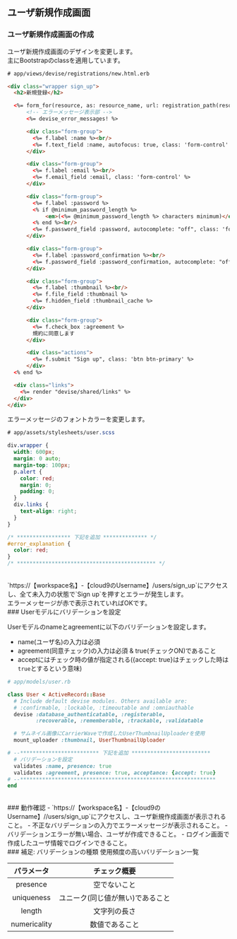 ## ユーザ新規作成画面

### ユーザ新規作成画面の作成

ユーザ新規作成画面のデザインを変更します。<br>
主にBootstrapのclassを適用しています。
```html
# app/views/devise/registrations/new.html.erb

<div class="wrapper sign_up">
  <h2>新規登録</h2>

  <%= form_for(resource, as: resource_name, url: registration_path(resource_name)) do |f| %>
      <!-- エラーメッセージ表示部 -->
      <%= devise_error_messages! %>

      <div class="form-group">
        <%= f.label :name %><br/>
        <%= f.text_field :name, autofocus: true, class: 'form-control' %>
      </div>

      <div class="form-group">
        <%= f.label :email %><br/>
        <%= f.email_field :email, class: 'form-control' %>
      </div>

      <div class="form-group">
        <%= f.label :password %>
        <% if @minimum_password_length %>
            <em>(<%= @minimum_password_length %> characters minimum)</em>
        <% end %><br/>
        <%= f.password_field :password, autocomplete: "off", class: 'form-control' %>
      </div>

      <div class="form-group">
        <%= f.label :password_confirmation %><br/>
        <%= f.password_field :password_confirmation, autocomplete: "off", class: 'form-control' %>
      </div>

      <div class="form-group">
        <%= f.label :thumbnail %><br/>
        <%= f.file_field :thumbnail %>
        <%= f.hidden_field :thumbnail_cache %>
      </div>

      <div class="form-group">
        <%= f.check_box :agreement %>
        規約に同意します
      </div>

      <div class="actions">
        <%= f.submit "Sign up", class: 'btn btn-primary' %>
      </div>
  <% end %>

  <div class="links">
    <%= render "devise/shared/links" %>
  </div>
</div>
```

エラーメッセージのフォントカラーを変更します。
```css
# app/assets/stylesheets/user.scss

div.wrapper {
  width: 600px;
  margin: 0 auto;
  margin-top: 100px;
  p.alert {
    color: red;
    margin: 0;
    padding: 0;
  }
  div.links {
    text-align: right;
  }
}

/* ***************** 下記を追加 ************** */
#error_explanation {
  color: red;
}
/* ******************************************** */
```
<br>
`https://【workspace名】-【cloud9のUsername】/users/sign_up`にアクセスし、全て未入力の状態で`Sign up`を押すとエラーが発生します。<br>
エラーメッセージが赤で表示されていればOKです。

<br>
### Userモデルにバリデーションを設定

Userモデルのnameとagreementに以下のバリデーションを設定します。
- name(ユーザ名)の入力は必須
- agreement(同意チェック)の入力は必須 & true(チェックON)であること
- acceptにはチェック時の値が指定される({accept: true}はチェックした時は`true`とするという意味)

```ruby
# app/models/user.rb

class User < ActiveRecord::Base
  # Include default devise modules. Others available are:
  # :confirmable, :lockable, :timeoutable and :omniauthable
  devise :database_authenticatable, :registerable,
         :recoverable, :rememberable, :trackable, :validatable

  # サムネイル画像にCarrierWaveで作成したUserThumbnailUploaderを使用
  mount_uploader :thumbnail, UserThumbnailUploader

# --************************* 下記を追加 *************************
  # バリデーションを設定
  validates :name, presence: true
  validates :agreement, presence: true, acceptance: {accept: true}
# --**************************************************************
end
```

<br>
### 動作確認
- `https://【workspace名】-【cloud9のUsername】//users/sign_up`にアクセスし、ユーザ新規作成画面が表示されること。
- 不正なバリデーションの入力でエラーメッセージが表示されること。
- バリデーションエラーが無い場合、ユーザが作成できること。
- ログイン画面で作成したユーザ情報でログインできること。

<br>
### 補足: バリデーションの種類
使用頻度の高いバリデーション一覧

|パラメータ | チェック概要|
|:--: |:--:|
| presence | 空でないこと|
| uniqueness | ユニーク(同じ値が無い)であること|
| length | 文字列の長さ|
| numericality | 数値であること|

